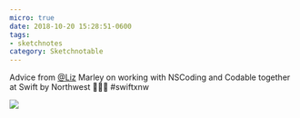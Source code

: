 ```yaml
---
micro: true
date: 2018-10-20 15:28:51-0600
tags:
- sketchnotes
category: Sketchnotable
---
```


Advice from [@Liz](https://micro.blog/Liz) Marley on working with NSCoding and Codable together at Swift by Northwest 📱✍🏼 #swiftxnw

<img src="https://www.sketchnotable.com/uploads/2018/a61e7c0a53.jpg"  />